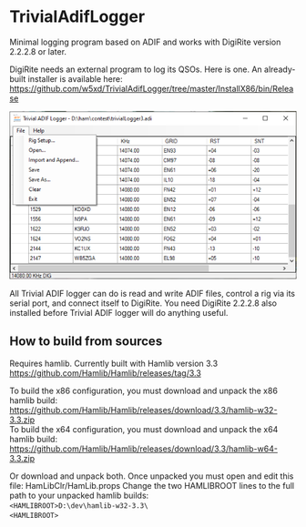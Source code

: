 # TrivialAdifLogger
Minimal logging program based on ADIF and works with DigiRite version 2.2.2.8 or later.

DigiRite needs an external program to log its QSOs. Here is one. 
An already-built installer is available here:<br/>
https://github.com/w5xd/TrivialAdifLogger/tree/master/InstallX86/bin/Release

<p align='center'><img src='screen-shot-01.png' alt='screen-shot-01.png' /></p>
All Trivial ADIF logger can do is read and write ADIF files, control a rig via its serial port, and connect itself to DigiRite.
You need DigiRite 2.2.2.8 also installed before Trivial ADIF logger will do anything useful.

<h2>How to build from sources</h2>

Requires hamlib. Currently built with Hamlib version 3.3
https://github.com/Hamlib/Hamlib/releases/tag/3.3

To build the x86 configuration, you must download and unpack the x86 hamlib build:<br/>
https://github.com/Hamlib/Hamlib/releases/download/3.3/hamlib-w32-3.3.zip<br/>
To build the x64 configuration, you must download and unpack the x64 hamlib build:<br/>
https://github.com/Hamlib/Hamlib/releases/download/3.3/hamlib-w64-3.3.zip<br/>

Or download and unpack both.
Once unpacked you must open and edit this file: HamLibClr/HamLib.props
Change the two HAMLIBROOT lines to the full path to your unpacked hamlib builds:
<br/><code>&lt;HAMLIBROOT&gt;D:\dev\hamlib-w32-3.3\ &lt;HAMLIBROOT&gt;</code><br/>
